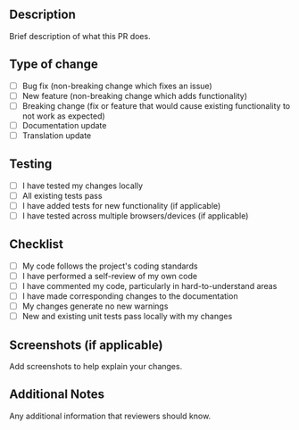 ## Description
Brief description of what this PR does.

## Type of change
- [ ] Bug fix (non-breaking change which fixes an issue)
- [ ] New feature (non-breaking change which adds functionality)
- [ ] Breaking change (fix or feature that would cause existing functionality to not work as expected)
- [ ] Documentation update
- [ ] Translation update

## Testing
- [ ] I have tested my changes locally
- [ ] All existing tests pass
- [ ] I have added tests for new functionality (if applicable)
- [ ] I have tested across multiple browsers/devices (if applicable)

## Checklist
- [ ] My code follows the project's coding standards
- [ ] I have performed a self-review of my own code
- [ ] I have commented my code, particularly in hard-to-understand areas
- [ ] I have made corresponding changes to the documentation
- [ ] My changes generate no new warnings
- [ ] New and existing unit tests pass locally with my changes

## Screenshots (if applicable)
Add screenshots to help explain your changes.

## Additional Notes
Any additional information that reviewers should know.
